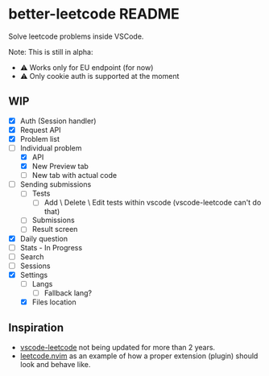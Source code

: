 # better-leetcode README

Solve leetcode problems inside VSCode.

Note: This is still in alpha:

* ⚠️ Works only for EU endpoint (for now)
* ⚠️ Only cookie auth is supported at the moment

## WIP

* [x] Auth (Session handler)
* [x] Request API
* [x] Problem list
* [ ] Individual problem
  * [x] API
  * [x] New Preview tab
  * [ ] New tab with actual code
* [ ] Sending submissions
  * [ ] Tests
    * [ ] Add \ Delete \ Edit tests within vscode (vscode-leetcode can't do that)
  * [ ] Submissions
  * [ ] Result screen
* [x] Daily question
* [ ] Stats - In Progress
* [ ] Search
* [ ] Sessions
* [x] Settings
  * [ ] Langs
    * [ ] Fallback lang?
  * [x] Files location

## Inspiration

* [vscode-leetcode](https://github.com/LeetCode-OpenSource/vscode-leetcode) not being updated for more than 2 years.
* [leetcode.nvim](https://github.com/kawre/leetcode.nvim) as an example of how a proper extension (plugin) should look and behave like.
